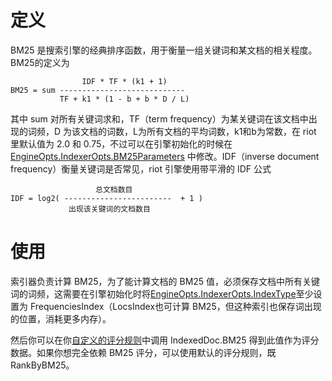 # 定义

BM25 是搜索引擎的经典排序函数，用于衡量一组关键词和某文档的相关程度。BM25的定义为

                    IDF * TF * (k1 + 1)
    BM25 = sum ----------------------------
               TF + k1 * (1 - b + b * D / L)

其中 sum 对所有关键词求和，TF（term frequency）为某关键词在该文档中出现的词频，D 为该文档的词数，L为所有文档的平均词数，k1和b为常数，在 riot 里默认值为 2.0 和 0.75，不过可以在引擎初始化的时候在 [EngineOpts.IndexerOpts.BM25Parameters](/types/indexer_init_options.go) 中修改。IDF（inverse document frequency）衡量关键词是否常见，riot 引擎使用带平滑的 IDF 公式

                       总文档数目
    IDF = log2( ------------------------  + 1 )
                 出现该关键词的文档数目
# 使用

索引器负责计算 BM25，为了能计算文档的 BM25 值，必须保存文档中所有关键词的词频，这需要在引擎初始化时将[EngineOpts.IndexerOpts.IndexType](/types/indexer_init_options.go)至少设置为 FrequenciesIndex（LocsIndex也可计算 BM25，但这种索引也保存词出现的位置，消耗更多内存）。

然后你可以在你[自定义的评分规则](/docs/zh/custom_scoring_criteria.md)中调用 IndexedDoc.BM25 得到此值作为评分数据。如果你想完全依赖 BM25 评分，可以使用默认的评分规则，既 RankByBM25。
